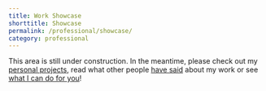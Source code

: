 ```yaml
---
title: Work Showcase
shorttitle: Showcase
permalink: /professional/showcase/
category: professional
---
```


This area is still under construction. In the meantime, please check out my <a href="/personal/engineering/">personal projects</a>, read what other people <a href="/professional/references/">have said</a> about my work or see <a href="/professional/skills/">what I can do for you</a>!
